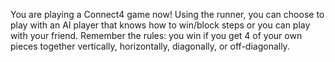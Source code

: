 You are playing a Connect4 game now!
Using the runner, you can choose to play with an AI player that knows how to win/block steps or you can play with your friend.
Remember the rules: you win if you get 4 of your own pieces together vertically, horizontally, diagonally, or off-diagonally.
